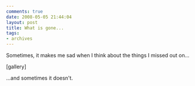 ```yaml
---
comments: true
date: 2008-05-05 21:44:04
layout: post
title: What is gone...
tags:
- archives
---
```


Sometimes, it makes me sad when I think about the things I missed out on...

[gallery]

...and sometimes it doesn't.

